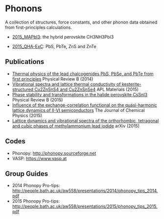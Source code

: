 Phonons
============

A collection of structures, force constants, and other phonon data obtained from first-principles calculations.

- [2015_MAPbI3](https://github.com/WMD-Bath/Phonons/tree/master/2015_MAPbI3): the hybrid perovskite CH3NH3PbI3

- [2015_QHA-ExC](https://github.com/WMD-Bath/Phonons/tree/master/2015_QHA-ExC): PbS, PbTe, ZnS and ZnTe

Publications
------------
- [Thermal physics of the lead chalcogenides PbS, PbSe, and PbTe from first principles](http://journals.aps.org/prb/abstract/10.1103/PhysRevB.89.205203) Physical Review B (2014)
- [Vibrational spectra and lattice thermal conductivity of kesterite-structured Cu2ZnSnS4 and Cu2ZnSnSe4](http://scitation.aip.org/content/aip/journal/aplmater/3/4/10.1063/1.4917044) APL Materials (2015)
- [Phase stability and transformations in the halide perovskite CsSnI3](http://journals.aps.org/prb/abstract/10.1103/PhysRevB.91.144107) Physical Review B (2015)
- [Influence of the exchange-correlation functional on the quasi-harmonic lattice dynamics of II-VI semiconductors](http://scitation.aip.org/content/aip/journal/jcp/143/6/10.1063/1.4928058?TRACK=RSS)
The Journal of Chemical Physics (2015)
- [Lattice dynamics and vibrational spectra of the orthorhombic, tetragonal and cubic phases of methylammonium lead iodide](http://arxiv.org/abs/1504.07508) arXiv (2015)

Codes
------------
- Phonopy: http://phonopy.sourceforge.net
- VASP: https://www.vasp.at

Group Guides
------------
- 2014 Phonopy Pro-tips: http://people.bath.ac.uk/aw558/presentations/2014/phonopy_tips_2014.pdf
- 2015 Phonopy Pro-tips: http://people.bath.ac.uk/aw558/presentations/2015/phonopy_tips_2015.pdf
